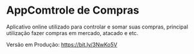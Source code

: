 # AppComtrole de Compras
 Aplicativo online utilizado para controlar e somar suas compras, principal utilização fazer compras em mercado, atacado  e etc.  

 Versão em Produção: https://bit.ly/3NwKo5V